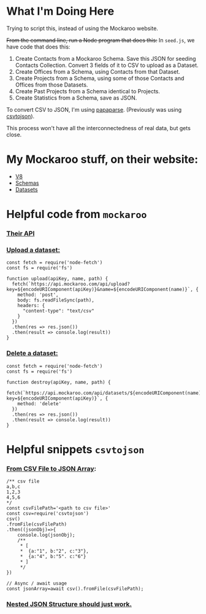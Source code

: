 # What I'm Doing Here
Trying to script this, instead of using the Mockaroo website.

<s>From the command line, run a Node program that does this:</s>
In `seed.js`, we have code that does this:

1. Create Contacts from a Mockaroo Schema. Save this JSON for seeding Contacts Collection. Convert 3 fields of it to CSV to upload as a Dataset.
1. Create Offices from a Schema, using Contacts from that Dataset.
1. Create Projects from a Schema, using some of those Contacts and Offices from those Datasets.
1. Create Past Projects from a Schema identical to Projects.
1. Create Statistics from a Schema, save as JSON.

To convert CSV to JSON, I'm using [papaparse](https://www.papaparse.com/). (Previously was using [csvtojson](https://github.com/Keyang/node-csvtojson#nested-json-structure)).

This process won't have all the interconnectedness of real data, but gets close.

# My Mockaroo stuff, on their website:
- [V8](https://mockaroo.com/projects/18659)
- [Schemas](https://mockaroo.com/schemas)
- [Datasets](https://mockaroo.com/lists)


# Helpful code from `mockaroo`

### [Their API](https://mockaroo.com/api/docs)

### [Upload a dataset:](http://forum.mockaroo.com/t/datasets-upload-via-rest-api/501/11)
```
const fetch = require('node-fetch')
const fs = require('fs')

function upload(apiKey, name, path) {
  fetch(`https://api.mockaroo.com/api/upload?key=${encodeURIComponent(apiKey)}&name=${encodeURIComponent(name)}`, {
    method: 'post',
    body: fs.readFileSync(path),
    headers: {
      "content-type": "text/csv"
    }
  })
  .then(res => res.json())
  .then(result => console.log(result))
}
```

### [Delete a dataset:](http://forum.mockaroo.com/t/datasets-upload-via-rest-api/501/11)
```
const fetch = require('node-fetch')
const fs = require('fs')

function destroy(apiKey, name, path) {
  fetch(`https://api.mockaroo.com/api/datasets/${encodeURIComponent(name)}?key=${encodeURIComponent(apiKey)}`, {
    method: 'delete'
  })
  .then(res => res.json())
  .then(result => console.log(result))
}
```

# Helpful snippets `csvtojson`

### [From CSV File to JSON Array](https://github.com/Keyang/node-csvtojson#from-csv-file-to-json-array):
```
/** csv file
a,b,c
1,2,3
4,5,6
*/
const csvFilePath='<path to csv file>'
const csv=require('csvtojson')
csv()
.fromFile(csvFilePath)
.then((jsonObj)=>{
	console.log(jsonObj);
	/**
	 * [
	 * 	{a:"1", b:"2", c:"3"},
	 * 	{a:"4", b:"5". c:"6"}
	 * ]
	 */
})

// Async / await usage
const jsonArray=await csv().fromFile(csvFilePath);
```

### [Nested JSON Structure should just work.](https://github.com/Keyang/node-csvtojson#nested-json-structure)
